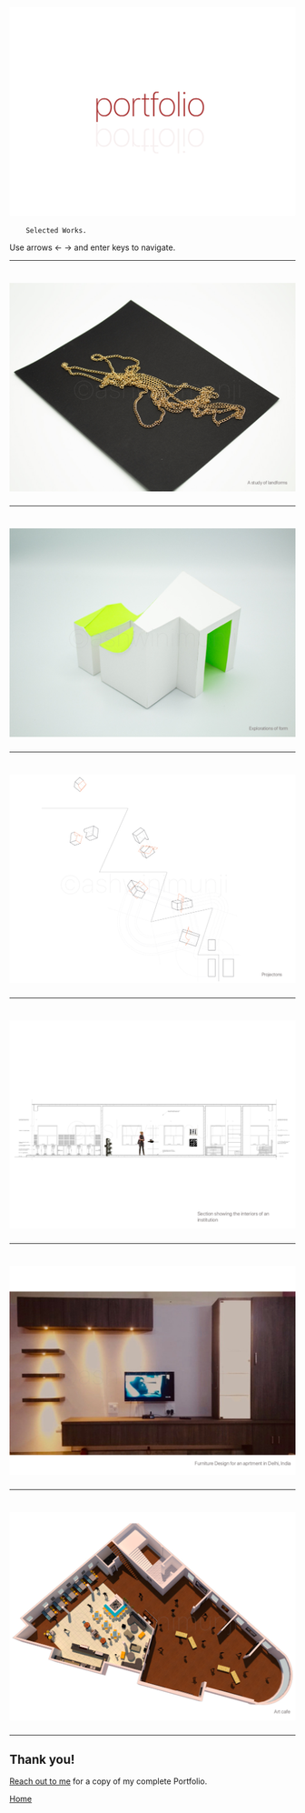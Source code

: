 

![Ashwini Munji Portfolio](./images/start.jpg)

        Selected Works. 

Use arrows ←  → and enter keys to navigate. 

---

# ![Ashwini Munji Board1](./images/Artboard1.jpg)

---

# ![Ashwini Munji Board2](./images/Artboard2.jpg)

---

# ![Ashwini Munji Board3](./images/Artboard3.jpg)

---

# ![Ashwini Munji Board4](./images/Artboard4.jpg)

---

# ![Ashwini Munji Board5](./images/Artboard5.jpg)

---

# ![Ashwini Munji Board6](./images/Artboard6.jpg)

---

## Thank you!

[Reach out to me](mailto:munjiashwini@gmail.com) for a copy of my complete Portfolio. 

[Home](https://www.nimu.work)


